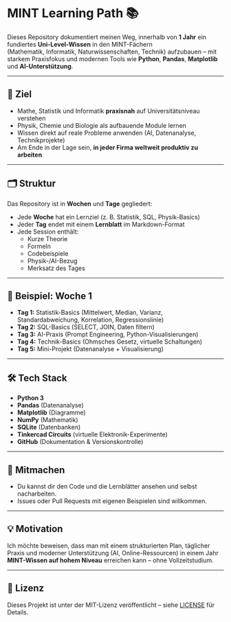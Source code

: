 # MINT Learning Path 📚

Dieses Repository dokumentiert meinen Weg, innerhalb von **1 Jahr** ein fundiertes **Uni-Level-Wissen** in den MINT-Fächern  
(Mathematik, Informatik, Naturwissenschaften, Technik) aufzubauen – mit starkem Praxisfokus und modernen Tools wie **Python**, **Pandas**, **Matplotlib** und **AI-Unterstützung**.

---

## 🎯 Ziel
- Mathe, Statistik und Informatik **praxisnah** auf Universitätsniveau verstehen
- Physik, Chemie und Biologie als aufbauende Module lernen
- Wissen direkt auf reale Probleme anwenden (AI, Datenanalyse, Technikprojekte)
- Am Ende in der Lage sein, **in jeder Firma weltweit produktiv zu arbeiten**

---

## 🗂 Struktur
Das Repository ist in **Wochen** und **Tage** gegliedert:  
- Jede **Woche** hat ein Lernziel (z. B. Statistik, SQL, Physik-Basics)  
- Jeder **Tag** endet mit einem **Lernblatt** im Markdown-Format  
- Jede Session enthält:
  - Kurze Theorie
  - Formeln
  - Codebeispiele
  - Physik-/AI-Bezug
  - Merksatz des Tages

---

## 📅 Beispiel: Woche 1
- **Tag 1:** Statistik-Basics (Mittelwert, Median, Varianz, Standardabweichung, Korrelation, Regressionslinie)
- **Tag 2:** SQL-Basics (SELECT, JOIN, Daten filtern)
- **Tag 3:** AI-Praxis (Prompt Engineering, Python-Visualisierungen)
- **Tag 4:** Technik-Basics (Ohmsches Gesetz, virtuelle Schaltungen)
- **Tag 5:** Mini-Projekt (Datenanalyse + Visualisierung)

---

## 🛠 Tech Stack
- **Python 3**
- **Pandas** (Datenanalyse)
- **Matplotlib** (Diagramme)
- **NumPy** (Mathematik)
- **SQLite** (Datenbanken)
- **Tinkercad Circuits** (virtuelle Elektronik-Experimente)
- **GitHub** (Dokumentation & Versionskontrolle)

---

## 🤝 Mitmachen
- Du kannst dir den Code und die Lernblätter ansehen und selbst nacharbeiten.
- Issues oder Pull Requests mit eigenen Beispielen sind willkommen.

---

## 💡 Motivation
Ich möchte beweisen, dass man mit einem strukturierten Plan, täglicher Praxis und moderner Unterstützung (AI, Online-Ressourcen) in einem Jahr **MINT-Wissen auf hohem Niveau** erreichen kann – ohne Vollzeitstudium.

---

## 📜 Lizenz
Dieses Projekt ist unter der MIT-Lizenz veröffentlicht – siehe [LICENSE](LICENSE) für Details.
